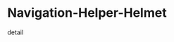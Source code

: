 # Navigation-Helper-Helmet
 <a herf="https://www.ceias.nau.edu/capstone/projects/EE/2021/NavigationHelperHelmet-F20/">detail</a>
